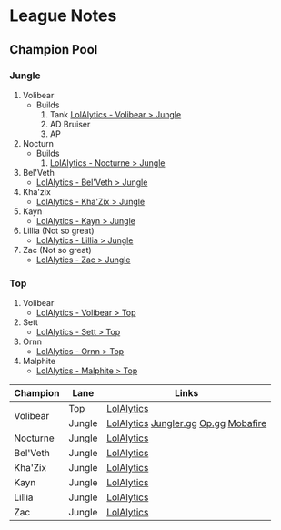 # League Notes

## Champion Pool

### Jungle

1. Volibear
   - Builds
      1. Tank [LolAlytics - Volibear > Jungle](https://lolalytics.com/lol/volibear/build/?lane=jungle)
      2. AD Bruiser
      3. AP
2. Nocturn
    - Builds
      1.  [LolAlytics - Nocturne > Jungle](https://lolalytics.com/lol/nocturne/build/?lane=jungle)
3. Bel'Veth
   - [LolAlytics - Bel'Veth > Jungle](https://lolalytics.com/lol/belveth/build/?lane=jungle)
4. Kha'zix
   - [LolAlytics - Kha'Zix > Jungle](https://lolalytics.com/lol/khazix/build/?lane=jungle)
5. Kayn
   - [LolAlytics - Kayn > Jungle](https://lolalytics.com/lol/kayn/build/?lane=jungle)
6. Lillia (Not so great)
   - [LolAlytics - Lillia > Jungle](https://lolalytics.com/lol/lillia/build/?lane=jungle)
7. Zac (Not so great)
   - [LolAlytics - Zac > Jungle](https://lolalytics.com/lol/zac/build/?lane=jungle)

### Top

1. Volibear
   -   [LolAlytics - Volibear > Top](https://lolalytics.com/lol/volibear/build/?lane=top)
2. Sett
   -   [LolAlytics - Sett > Top](https://lolalytics.com/lol/sett/build/?lane=top)
3. Ornn
   -   [LolAlytics - Ornn > Top](https://lolalytics.com/lol/ornn/build/?lane=top)
4. Malphite
   -   [LolAlytics - Malphite > Top](https://lolalytics.com/lol/malphite/build/?lane=top)

<table>
    <thead>
        <tr>
            <th>Champion</th>
            <th>Lane</th>
            <th>Links</th>
        </tr>
    </thead>
    <tbody>
        <tr>
            <td rowspan=2>Volibear</td>
            <td>Top</td>
            <td>
               <a href="https://lolalytics.com/lol/volibear/build/?lane=top">LolAlytics</a>
            </td>
        </tr>
        <tr>
            <td>Jungle</td>
            <td>
               <a href="https://lolalytics.com/lol/volibear/build/?lane=jungle">LolAlytics</a>
               <a href="https://jungler.gg/champions/volibear/">Jungler.gg</a>
               <a href="https://www.op.gg/champions/volibear/jungle/build?region=global&tier=platinum_plus">Op.gg</a>
               <a href="https://www.mobafire.com/league-of-legends/build/my-immortal-volibear-build-574081">Mobafire</a>
            </td>
        </tr>
        <tr>
            <td>Nocturne</td>
            <td>Jungle</td>
            <td>
               <a href="https://lolalytics.com/lol/nocturne/build/?lane=jungle">LolAlytics</a>
            </td>
        </tr>
        <tr>
            <td>Bel'Veth</td>
            <td>Jungle</td>
            <td>
               <a href="https://lolalytics.com/lol/belveth/build/?lane=jungle">LolAlytics</a>
            </td>
        </tr>
        <tr>
            <td>Kha'Zix</td>
            <td>Jungle</td>
            <td>
               <a href="https://lolalytics.com/lol/khazix/build/?lane=jungle">LolAlytics</a>
            </td>
        </tr>
        <tr>
            <td>Kayn</td>
            <td>Jungle</td>
            <td>
               <a href="https://lolalytics.com/lol/kayn/build/?lane=jungle">LolAlytics</a>
            </td>
        </tr>
        <tr>
            <td>Lillia</td>
            <td>Jungle</td>
            <td>
               <a href="https://lolalytics.com/lol/lillia/build/?lane=jungle">LolAlytics</a>
            </td>
        </tr>
        <tr>
            <td>Zac</td>
            <td>Jungle</td>
            <td>
               <a href="https://lolalytics.com/lol/zac/build/?lane=jungle">LolAlytics</a>
            </td>
        </tr>
    </tbody>
</table>